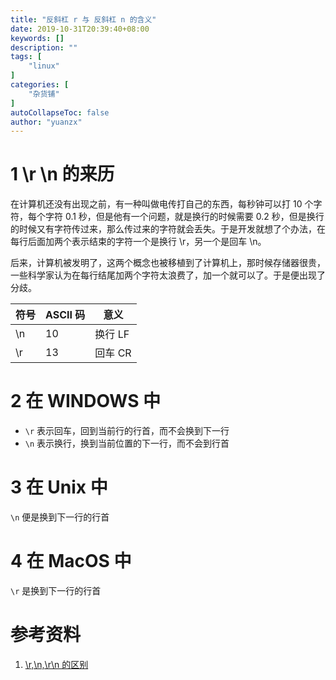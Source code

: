 ```yaml
---
title: "反斜杠 r 与 反斜杠 n 的含义"
date: 2019-10-31T20:39:40+08:00
keywords: []
description: ""
tags: [
    "linux"
]
categories: [
    "杂货铺"
]
autoCollapseToc: false
author: "yuanzx"
---
```


# 1 \r \n 的来历

在计算机还没有出现之前，有一种叫做电传打自己的东西，每秒钟可以打 10 个字符，每个字符 0.1 秒，但是他有一个问题，就是换行的时候需要 0.2 秒，但是换行的时候又有字符传过来，那么传过来的字符就会丢失。于是开发就想了个办法，在每行后面加两个表示结束的字符一个是换行 \r，另一个是回车 \n。

后来，计算机被发明了，这两个概念也被移植到了计算机上，那时候存储器很贵，一些科学家认为在每行结尾加两个字符太浪费了，加一个就可以了。于是便出现了分歧。

| 符号 | ASCII 码 | 意义    |
| ---- | -------- | ------- |
| \n   | 10       | 换行 LF |
| \r   | 13       | 回车 CR |

# 2 在 WINDOWS 中

- `\r` 表示回车，回到当前行的行首，而不会换到下一行
- `\n` 表示换行，换到当前位置的下一行，而不会到行首

# 3 在 Unix 中

`\n` 便是换到下一行的行首

# 4 在 MacOS 中

`\r` 是换到下一行的行首


# 参考资料

1. [\r,\n,\r\n 的区别](https://www.cnblogs.com/xiaotiannet/p/3510586.html)